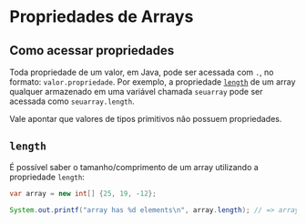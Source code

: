 Propriedades de Arrays
======================

Como acessar propriedades
-------------------------

Toda propriedade de um valor, em Java, pode ser acessada com `.`, no formato:
`valor.propriedade`. Por exemplo, a propriedade [`length`](#length) de um array
qualquer armazenado em uma variável chamada `seuarray` pode ser acessada como
`seuarray.length`.

Vale apontar que valores de tipos primitivos não possuem propriedades.

`length`
---------

É possível saber o tamanho/comprimento de um array utilizando a propriedade
`length`:

```java
var array = new int[] {25, 19, -12};

System.out.printf("array has %d elements\n", array.length); // => array has 3 elements
```
